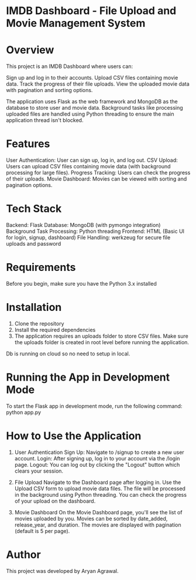 # IMDB Dashboard - File Upload and Movie Management System

# Overview
This project is an IMDB Dashboard where users can:

Sign up and log in to their accounts.
Upload CSV files containing movie data.
Track the progress of their file uploads.
View the uploaded movie data with pagination and sorting options.

The application uses Flask as the web framework and MongoDB as the database to store user and movie data. Background tasks like processing uploaded files are handled using Python threading to ensure the main application thread isn't blocked.
 
# Features
User Authentication: User can sign up, log in, and log out.
CSV Upload: Users can upload CSV files containing movie data (with background processing for large files).
Progress Tracking: Users can check the progress of their uploads.
Movie Dashboard: Movies can be viewed with sorting and pagination options.

# Tech Stack
Backend: Flask
Database: MongoDB (with pymongo integration)
Background Task Processing: Python threading
Frontend: HTML (Basic UI for login, signup, dashboard)
File Handling: werkzeug for secure file uploads and password

# Requirements
Before you begin, make sure you have the Python 3.x installed

# Installation
1. Clone the repository
2. Install the required dependencies
3. The application requires an uploads folder to store CSV files. Make sure the uploads folder is created in root level before running the application.

Db is running on cloud so no need to setup in local.

# Running the App in Development Mode
To start the Flask app in development mode, run the following command:
python app.py

# How to Use the Application
1. User Authentication
Sign Up: Navigate to /signup to create a new user account.
Login: After signing up, log in to your account via the /login page.
Logout: You can log out by clicking the "Logout" button which clears your session.

3. File Upload
Navigate to the Dashboard page after logging in.
Use the Upload CSV form to upload movie data files.
The file will be processed in the background using Python threading. You can check the progress of your upload on the dashboard.

4. Movie Dashboard
On the Movie Dashboard page, you'll see the list of movies uploaded by you.
Movies can be sorted by date_added, release_year, and duration.
The movies are displayed with pagination (default is 5 per page).


# Author
This project was developed by Aryan Agrawal.
